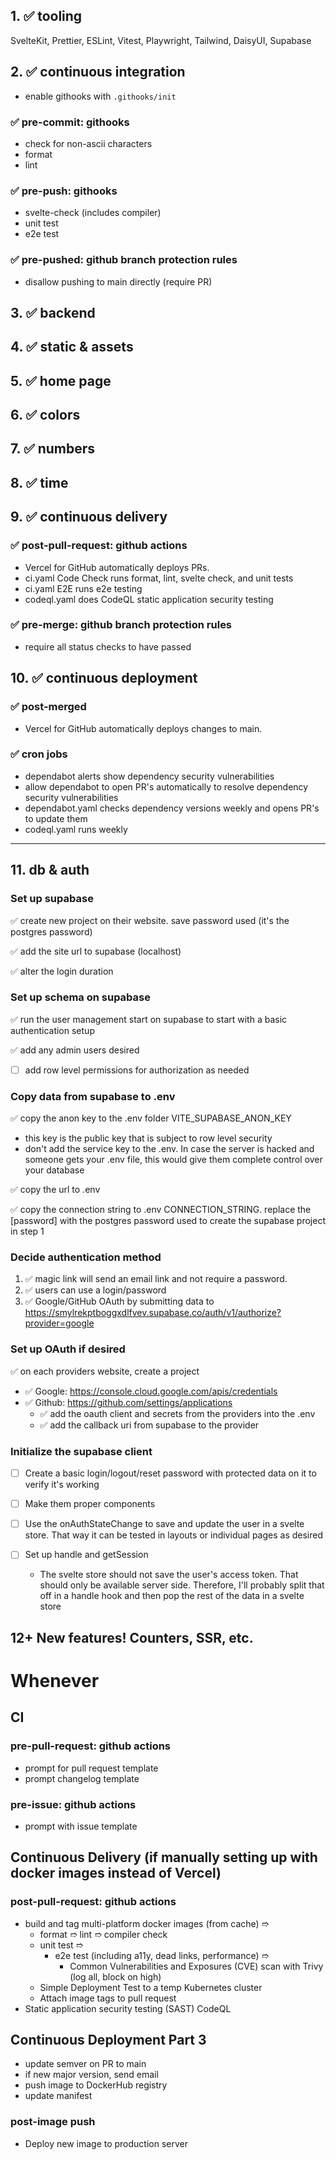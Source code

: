 ## 1. :white_check_mark: tooling

SvelteKit, Prettier, ESLint, Vitest, Playwright, Tailwind, DaisyUI, Supabase

## 2. :white_check_mark: continuous integration

- enable githooks with `.githooks/init`

### :white_check_mark: pre-commit: githooks

- check for non-ascii characters
- format
- lint

### :white_check_mark: pre-push: githooks

- svelte-check (includes compiler)
- unit test
- e2e test

### :white_check_mark: pre-pushed: github branch protection rules

- disallow pushing to main directly (require PR)

## 3. :white_check_mark: backend

## 4. :white_check_mark: static & assets

## 5. :white_check_mark: home page

## 6. :white_check_mark: colors

## 7. :white_check_mark: numbers

## 8. :white_check_mark: time

## 9. :white_check_mark: continuous delivery

### :white_check_mark: post-pull-request: github actions

- Vercel for GitHub automatically deploys PRs.
- ci.yaml Code Check runs format, lint, svelte check, and unit tests
- ci.yaml E2E runs e2e testing
- codeql.yaml does CodeQL static application security testing

### :white_check_mark: pre-merge: github branch protection rules

- require all status checks to have passed

## 10. :white_check_mark: continuous deployment

### :white_check_mark: post-merged

- Vercel for GitHub automatically deploys changes to main.

### :white_check_mark: cron jobs

- dependabot alerts show dependency security vulnerabilities
- allow dependabot to open PR's automatically to resolve dependency security vulnerabilities
- dependabot.yaml checks dependency versions weekly and opens PR's to update them
- codeql.yaml runs weekly

---

## 11. db & auth

### Set up supabase

:white_check_mark: create new project on their website. save password used (it's the postgres password)

:white_check_mark: add the site url to supabase (localhost)

:white_check_mark: alter the login duration

### Set up schema on supabase

:white_check_mark: run the user management start on supabase to start with a basic authentication setup

:white_check_mark: add any admin users desired

- [ ] add row level permissions for authorization as needed

### Copy data from supabase to .env

:white_check_mark: copy the anon key to the .env folder VITE_SUPABASE_ANON_KEY

- this key is the public key that is subject to row level security
- don't add the service key to the .env. In case the server is hacked and someone gets your .env file, this would give them complete control over your database

:white_check_mark: copy the url to .env

:white_check_mark: copy the connection string to .env CONNECTION_STRING. replace the [password] with the postgres password used to create the supabase project in step 1

### Decide authentication method

1. :white_check_mark: magic link will send an email link and not require a password.
2. :white_check_mark: users can use a login/password
3. :white_check_mark: Google/GitHub OAuth by submitting data to https://smylrekptboggxdlfvev.supabase.co/auth/v1/authorize?provider=google

### Set up OAuth if desired

:white_check_mark: on each providers website, create a project

- :white_check_mark: Google: https://console.cloud.google.com/apis/credentials
- :white_check_mark: Github: https://github.com/settings/applications
  - :white_check_mark: add the oauth client and secrets from the providers into the .env
  - :white_check_mark: add the callback uri from supabase to the provider

### Initialize the supabase client

- [ ] Create a basic login/logout/reset password with protected data on it to verify it's working

- [ ] Make them proper components

- [ ] Use the onAuthStateChange to save and update the user in a svelte store. That way it can be tested in layouts or individual pages as desired

- [ ] Set up handle and getSession
  - The svelte store should not save the user's access token. That should only be available server side. Therefore, I'll probably split that off in a handle hook and then pop the rest of the data in a svelte store

## 12+ New features! Counters, SSR, etc.

# Whenever

## CI

### pre-pull-request: github actions

- prompt for pull request template
- prompt changelog template

### pre-issue: github actions

- prompt with issue template

## Continuous Delivery (if manually setting up with docker images instead of Vercel)

### post-pull-request: github actions

- build and tag multi-platform docker images (from cache) ➱
  - format ➱ lint ➱ compiler check
  - unit test ➱
    - e2e test (including a11y, dead links, performance) ➱
      - Common Vulnerabilities and Exposures (CVE) scan with Trivy (log all, block on high)
  - Simple Deployment Test to a temp Kubernetes cluster
  - Attach image tags to pull request
- Static application security testing (SAST) CodeQL

## Continuous Deployment Part 3

- update semver on PR to main
- if new major version, send email
- push image to DockerHub registry
- update manifest

### post-image push

- Deploy new image to production server
